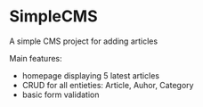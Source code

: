 # SimpleCMS
A simple CMS project for adding articles

Main features:
- homepage displaying 5 latest articles
- CRUD for all entieties: Article, Auhor, Category
- basic form validation
